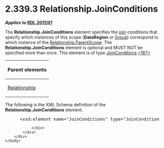 <html dir="LTR" xmlns:mshelp="http://msdn.microsoft.com/mshelp" xmlns:ddue="http://ddue.schemas.microsoft.com/authoring/2003/5" xmlns:xlink="http://www.w3.org/1999/xlink" xmlns:tool="http://www.microsoft.com/tooltip">
    <head>
        <meta http-equiv="Content-Type" content="text/html; CHARSET=utf-8"></meta>
        <meta name="save" content="history"></meta>
        <title>2.339.3 Relationship.JoinConditions</title>
        <xml>
            <mshelp:toctitle title="2.339.3 Relationship.JoinConditions"></mshelp:toctitle>
            <mshelp:rltitle title="[MS-RDL]: Relationship.JoinConditions"></mshelp:rltitle>
            <mshelp:keyword index="A" term="cae4654e-2100-481d-9e66-3209f30eda82"></mshelp:keyword>
            <mshelp:attr name="DCSext.ContentType" value="open specification"></mshelp:attr>
            <mshelp:attr name="AssetID" value="cae4654e-2100-481d-9e66-3209f30eda82"></mshelp:attr>
            <mshelp:attr name="TopicType" value="kbRef"></mshelp:attr>
            <mshelp:attr name="DCSext.Title" value="[MS-RDL]: Relationship.JoinConditions" />
        </xml>
    </head>
    <body>
        <div id="header">
            <h1 class="heading">2.339.3 Relationship.JoinConditions</h1>
        </div>
        <div id="mainSection">
            <div id="mainBody">
                <div id="allHistory" class="saveHistory"></div>
                <div id="sectionSection0" class="section" name="collapseableSection">
                    

<p><b><i>Applies to </i></b><a href="bf2bab1a-b608-4bcc-b718-1cc1baa9579c.html"><b><i>RDL 2011/01</i></b></a></p>

<p>The <b>Relationship.JoinConditions</b> element specifies the
<a href="b2482b3f-74ab-4ca8-a9e5-c07955011743.html#gt_11882973-81e8-4e67-baa3-ad0f6e908ff4">join</a> conditions that
specify which instances of this scope (<b>DataRegion</b> or <a href="dbfff811-1be7-4e8b-a5d2-6cc522317fbe.html">Group</a>) correspond to which
instance of the <a href="3f0ff121-3d39-4703-b34b-142b881e4604.html">Relationship.ParentScope</a>.
The <b>Relationship.JoinConditions</b> element is optional and MUST NOT be
specified more than once. This element is of type <a href="985d44f9-7f65-41d1-942a-7f9028ec4575.html">JoinConditions</a>.<a id="Appendix_A_Target_187"></a><a href="1fe5fd87-2de5-4b2c-b762-5a4fd1373621.html#Appendix_A_187" aria-label="Product behavior note 187">&lt;187&gt;</a></p>

<table>
 <thead>
  <tr>
   <th>
   <p>Parent elements</p>
   </th>
  </tr>
 </thead>
 <tr>
  <td>
  <p><a href="6d1c77e5-1573-4ad6-8d2a-c507411ad94b.html">Relationship</a></p>
  </td>
 </tr>
</table>

<p>The following is the XML Schema definition of the <b>Relationship.JoinConditions</b>
element.</p>

<dl>
<dd>
<div><pre> &lt;xsd:element name=&quot;JoinConditions&quot; type=&quot;JoinConditionsType&quot; minOccurs=&quot;0&quot; /&gt;
</pre></div>
</dd></dl>


                </div>
            </div>
        </div>
    </body>
</html>
